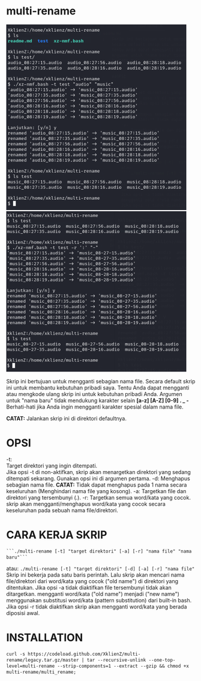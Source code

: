 # multi-rename

<img src="https://github.com/XklienZ/multi-rename/blob/master/multi-rename.png" width="480" title="multi-rename">
<img src="https://github.com/XklienZ/multi-rename/blob/master/multi-rename2.png" width="480" title="multi-rename2">

Skrip ini bertujuan untuk mengganti sebagian nama file.
Secara default skrip ini untuk membantu kebutuhan pribadi saya.
Tentu Anda dapat mengganti atau mengkode ulang skrip ini untuk kebutuhan pribadi Anda.
Argumen untuk "nama baru" tidak mendukung karakter selain **[a-z] [A-Z] [0-9] . _ -**
Berhati-hati jika Anda ingin mengganti karakter spesial dalam nama file.

**CATAT:** Jalankan skrip ini di direktori defaultnya.

# OPSI
-t:                                                                            
    Target direktori yang ingin ditempati.                                
    Jika opsi -t di non-aktifkan, skrip akan menargetkan direktori yang sedang ditempati sekarang.
    Gunakan opsi ini di argumen pertama.
-d:
    Menghapus sebagian nama file.
    **CATAT:** Tidak dapat menghapus pada 1 nama secara keseluruhan (Menghindari nama file yang kosong).
-a:
    Targetkan file dan direktori yang tersembunyi (.).
-r:
    Targetkan semua word/kata yang cocok.
    skrip akan mengganti/menghapus word/kata yang cocok secara keseluruhan pada sebuah nama file/direktori.
# CARA KERJA SKRIP
    ```./multi-rename [-t] "target direktori" [-a] [-r] "nama file" "nama baru"```
atau:
    ```
        ./multi-rename [-t] "target direktori" [-d] [-a] [-r] "nama file"
    ```
Skrip ini bekerja pada satu baris perintah.
Lalu skrip akan mencari nama file/direktori dari word/kata yang cocok ("old name") di direktori yang ditentukan.
Jika opsi -a tidak diaktifkan file tersembunyi tidak akan ditargetkan.
mengganti word/kata ("old name") menjadi ("new name") menggunakan substitusi word/kata (pattern  substitution) dari built-in bash.
Jika opsi -r tidak diaktifkan skrip akan mengganti word/kata yang berada diposisi awal.

# INSTALLATION
    curl -s https://codeload.github.com/XklienZ/multi-rename/legacy.tar.gz/master | tar --recursive-unlink --one-top-level=multi-rename --strip-components=1 --extract --gzip && chmod +x multi-rename/multi_rename;
